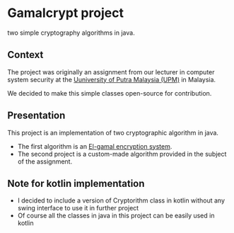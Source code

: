 # Gamalcrypt project

two simple cryptography algorithms in java.

## Context

The project was originally an assignment from our lecturer in computer system security
at the [Uuniversity of Putra Malaysia (UPM)](http://www.upm.edu.my/) in Malaysia.

We decided to make this simple classes open-source for contribution.

## Presentation

This project is an implementation of two cryptographic algorithm in java.
- The first algorithm is an [El-gamal encryption system](https://en.wikipedia.org/wiki/ElGamal_encryption).
- The second project is a custom-made algorithm provided in the subject of the assignment.

## Note for kotlin implementation

- I decided to include a version of Cryptorithm class in kotlin without any swing interface to use it in further project
- Of course all the classes in java in this project can be easily used in kotlin

